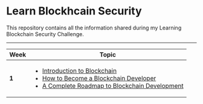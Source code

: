 # Learn Blockhcain Security

This repository contains all the information shared during my Learning Blockchain Security Challenge.

-------
Week | Topic
------- | ---
**1** | [<ul><li> Introduction to Blockchain </li><li> How to Become a Blockchain Developer </li><li> A Complete Roadmap to Blockchain Development </li></ul>](days/day001.md)
